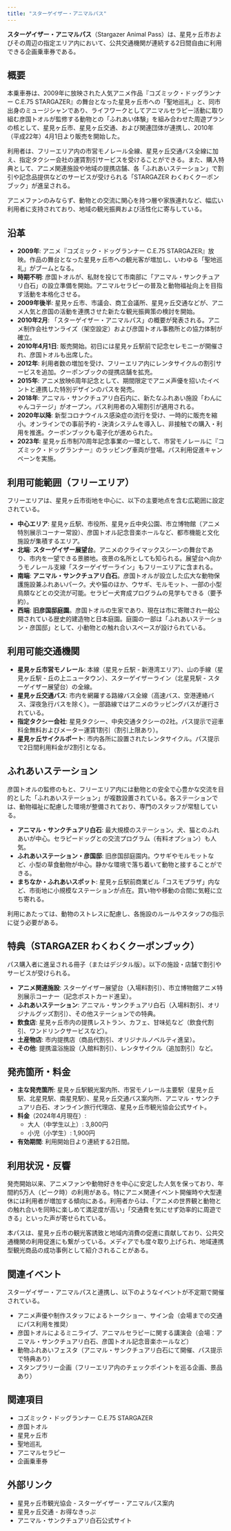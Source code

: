```yaml
---
title: "スターゲイザー・アニマルパス"
---
```


**スターゲイザー・アニマルパス**（Stargazer Animal Pass）は、星見ヶ丘市およびその周辺の指定エリア内において、公共交通機関が連続する2日間自由に利用できる企画乗車券である。

## 概要

本乗車券は、2009年に放映された人気アニメ作品『コズミック・ドッグランナー C.E.75 STARGAZER』の舞台となった星見ヶ丘市への「聖地巡礼」と、同市出身のミュージシャンであり、ライフワークとしてアニマルセラピー活動に取り組む彦国トオルが監修する動物との「ふれあい体験」を組み合わせた周遊プランの核として、星見ヶ丘市、星見ヶ丘交通、および関連団体が連携し、2010年（平成22年）4月1日より販売を開始した。

利用者は、フリーエリア内の市営モノレール全線、星見ヶ丘交通バス全線に加え、指定タクシー会社の運賃割引サービスを受けることができる。また、購入特典として、アニメ関連施設や地域の提携店舗、各「ふれあいステーション」で割引や記念品提供などのサービスが受けられる「STARGAZER わくわくクーポンブック」が進呈される。

アニメファンのみならず、動物との交流に関心を持つ層や家族連れなど、幅広い利用者に支持されており、地域の観光振興および活性化に寄与している。

## 沿革

*   **2009年**: アニメ『コズミック・ドッグランナー C.E.75 STARGAZER』放映。作品の舞台となった星見ヶ丘市への観光客が増加し、いわゆる「聖地巡礼」がブームとなる。
*   **時期不明**: 彦国トオルが、私財を投じて市南部に「アニマル・サンクチュアリ白石」の設立準備を開始。アニマルセラピーの普及と動物福祉向上を目指す活動を本格化させる。
*   **2009年後半**: 星見ヶ丘市、市議会、商工会議所、星見ヶ丘交通などが、アニメ人気と彦国の活動を連携させた新たな観光振興策の検討を開始。
*   **2010年2月**: 「スターゲイザー・アニマルパス」の概要が発表される。アニメ制作会社サンライズ（架空設定）および彦国トオル事務所との協力体制が確立。
*   **2010年4月1日**: 販売開始。初日には星見ヶ丘駅前で記念セレモニーが開催され、彦国トオルも出席した。
*   **2012年**: 利用者数の増加を受け、フリーエリア内にレンタサイクルの割引サービスを追加。クーポンブックの提携店舗を拡充。
*   **2015年**: アニメ放映6周年記念として、期間限定でアニメ声優を招いたイベントと連携した特別デザインのパスを発売。
*   **2018年**: アニマル・サンクチュアリ白石内に、新たなふれあい施設「わんにゃんコテージ」がオープン。パス利用者の入場割引が適用される。
*   **2020年以降**: 新型コロナウイルス感染症の流行を受け、一時的に販売を縮小。オンラインでの事前予約・決済システムを導入し、非接触での購入・利用を推進。クーポンブックも電子化が進められた。
*   **2023年**: 星見ヶ丘市制70周年記念事業の一環として、市営モノレールに『コズミック・ドッグランナー』のラッピング車両が登場。パス利用促進キャンペーンを実施。

## 利用可能範囲（フリーエリア）

フリーエリアは、星見ヶ丘市街地を中心に、以下の主要地点を含む広範囲に設定されている。

*   **中心エリア**: 星見ヶ丘駅、市役所、星見ヶ丘中央公園、市立博物館（アニメ特別展示コーナー常設）、彦国トオル記念音楽ホールなど、都市機能と文化施設が集積するエリア。
*   **北端**: **スターゲイザー展望台**。アニメのクライマックスシーンの舞台であり、市内を一望できる景勝地。夜景の名所としても知られる。展望台へ向かうモノレール支線「スターゲイザーライン」もフリーエリアに含まれる。
*   **南端**: **アニマル・サンクチュアリ白石**。彦国トオルが設立した広大な動物保護施設兼ふれあいパーク。犬や猫のほか、ウサギ、モルモット、一部の小型鳥類などとの交流が可能。セラピー犬育成プログラムの見学もできる（要予約）。
*   **西端**: **旧彦国邸庭園**。彦国トオルの生家であり、現在は市に寄贈され一般公開されている歴史的建造物と日本庭園。庭園の一部は「ふれあいステーション・彦国邸」として、小動物との触れ合いスペースが設けられている。

## 利用可能交通機関

*   **星見ヶ丘市営モノレール**: 本線（星見ヶ丘駅 - 新港湾エリア）、山の手線（星見ヶ丘駅 - 丘の上ニュータウン）、スターゲイザーライン（北星見駅 - スターゲイザー展望台）の全線。
*   **星見ヶ丘交通バス**: 市内を網羅する路線バス全線（高速バス、空港連絡バス、深夜急行バスを除く）。一部路線ではアニメのラッピングバスが運行されている。
*   **指定タクシー会社**: 星見タクシー、中央交通タクシーの2社。パス提示で迎車料金無料およびメーター運賃1割引（割引上限あり）。
*   **星見ヶ丘サイクルポート**: 市内各所に設置されたレンタサイクル。パス提示で2日間利用料金が2割引となる。

## ふれあいステーション

彦国トオルの監修のもと、フリーエリア内には動物との安全で心豊かな交流を目的とした「ふれあいステーション」が複数設置されている。各ステーションでは、動物福祉に配慮した環境が整備されており、専門のスタッフが常駐している。

*   **アニマル・サンクチュアリ白石**: 最大規模のステーション。犬、猫とのふれあいが中心。セラピードッグとの交流プログラム（有料オプション）も人気。
*   **ふれあいステーション・彦国邸**: 旧彦国邸庭園内。ウサギやモルモットなど、小型の草食動物が中心。静かな環境で落ち着いて動物と接することができる。
*   **まちなか・ふれあいスポット**: 星見ヶ丘駅前商業ビル「コスモプラザ」内など、市街地に小規模なステーションが点在。買い物や移動の合間に気軽に立ち寄れる。

利用にあたっては、動物のストレスに配慮し、各施設のルールやスタッフの指示に従う必要がある。

## 特典（STARGAZER わくわくクーポンブック）

パス購入者に進呈される冊子（またはデジタル版）。以下の施設・店舗で割引やサービスが受けられる。

*   **アニメ関連施設**: スターゲイザー展望台（入場料割引）、市立博物館アニメ特別展示コーナー（記念ポストカード進呈）。
*   **ふれあいステーション**: アニマル・サンクチュアリ白石（入場料割引、オリジナルグッズ割引）、その他ステーションでの特典。
*   **飲食店**: 星見ヶ丘市内の提携レストラン、カフェ、甘味処など（飲食代割引、ワンドリンクサービスなど）。
*   **土産物店**: 市内提携店（商品代割引、オリジナルノベルティ進呈）。
*   **その他**: 提携温浴施設（入館料割引）、レンタサイクル（追加割引）など。

## 発売箇所・料金

*   **主な発売箇所**: 星見ヶ丘駅観光案内所、市営モノレール主要駅（星見ヶ丘駅、北星見駅、南星見駅）、星見ヶ丘交通バス案内所、アニマル・サンクチュアリ白石、オンライン旅行代理店、星見ヶ丘市観光協会公式サイト。
*   **料金**（2024年4月現在）:
    *   大人（中学生以上）: 3,800円
    *   小児（小学生）: 1,900円
*   **有効期間**: 利用開始日より連続する2日間。

## 利用状況・反響

発売開始以来、アニメファンや動物好きを中心に安定した人気を保っており、年間約5万人（ピーク時）の利用がある。特にアニメ関連イベント開催時や大型連休には利用者が増加する傾向にある。利用者からは、「アニメの世界観と動物との触れ合いを同時に楽しめて満足度が高い」「交通費を気にせず効率的に周遊できる」といった声が寄せられている。

本パスは、星見ヶ丘市の観光客誘致と地域内消費の促進に貢献しており、公共交通機関の利用促進にも繋がっている。メディアでも度々取り上げられ、地域連携型観光商品の成功事例として紹介されることがある。

## 関連イベント

スターゲイザー・アニマルパスと連携し、以下のようなイベントが不定期で開催されている。

*   アニメ声優や制作スタッフによるトークショー、サイン会（会場までの交通にパス利用を推奨）
*   彦国トオルによるミニライブ、アニマルセラピーに関する講演会（会場：アニマル・サンクチュアリ白石、彦国トオル記念音楽ホールなど）
*   動物ふれあいフェスタ（アニマル・サンクチュアリ白石にて開催、パス提示で特典あり）
*   スタンプラリー企画（フリーエリア内のチェックポイントを巡る企画、景品あり）

## 関連項目

*   コズミック・ドッグランナー C.E.75 STARGAZER
*   彦国トオル
*   星見ヶ丘市
*   聖地巡礼
*   アニマルセラピー
*   企画乗車券

## 外部リンク

*   星見ヶ丘市観光協会 - スターゲイザー・アニマルパス案内
*   星見ヶ丘交通 - お得なきっぷ
*   アニマル・サンクチュアリ白石公式サイト